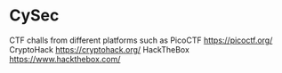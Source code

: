 # CySec
CTF challs from different platforms such as
PicoCTF <a href="https://picoctf.org/">https://picoctf.org/</a>
CryptoHack <a href="https://cryptohack.org/">https://cryptohack.org/</a>
HackTheBox <a href="https://www.hackthebox.com/">https://www.hackthebox.com/</a>
